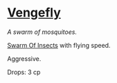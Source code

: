 # [Vengefly](https://hollowknight.wiki/w/Vengefly)

*A swarm of mosquitoes.*

[Swarm Of Insects](https://5e.tools/bestiary.html#swarm%20of%20insects_xmm) with flying speed.

Aggressive.

Drops: 3 cp
